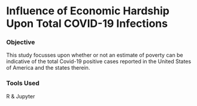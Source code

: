 # Influence of Economic Hardship Upon Total COVID-19 Infections

### Objective

This study focusses upon whether or not an estimate of poverty can be indicative of the total Covid-19 positive cases reported in the United States of America and the states therein.

### Tools Used

R & Jupyter
